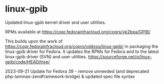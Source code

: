 # linux-gpib
Updated linux-gpib kernel driver and user utilities.

RPMs available at https://copr.fedorainfracloud.org/coprs/vk2bea/GPIB/

This builds upon the work of https://copr.fedorainfracloud.org/coprs/vddvss/linux-gpib/ in packaging the linux-gpib driver for Fedora. It updates the RPMs for Fedora and to the latest linux-gpib driver (SVN) and user utilities. https://sourceforge.net/p/linux-gpib/code/HEAD/tree/

2023-09-21  Update for Fedora 39 - remove unneeded (and deprecated php-laminas-zendframework-bridge) & updated spec file syntax
